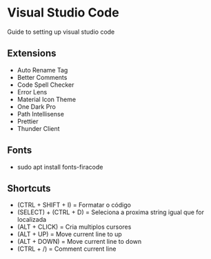 # Visual Studio Code
Guide to setting up visual studio code

## Extensions
* Auto Rename Tag
* Better Comments
* Code Spell Checker
* Error Lens
* Material Icon Theme
* One Dark Pro
* Path Intellisense
* Prettier
* Thunder Client

## Fonts
* sudo apt install fonts-firacode

## Shortcuts
* (CTRL + SHIFT + I)          = Formatar o código
* (SELECT) + (CTRL + D)       = Seleciona a proxima string igual que for localizada
* (ALT + CLICK)               = Cria multiplos cursores
* (ALT + UP)                  = Move current line to up
* (ALT + DOWN)                = Move current line to down
* (CTRL + /)                  = Comment current line

